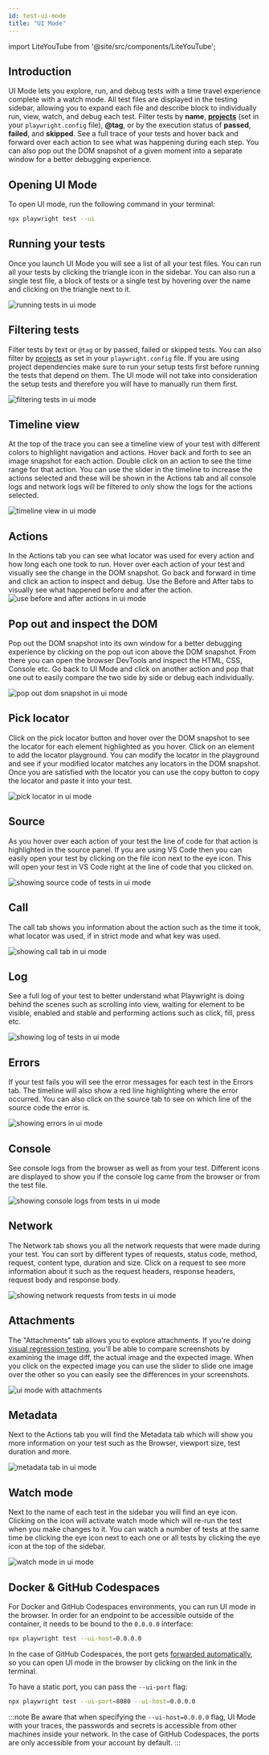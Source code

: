 ```yaml
---
id: test-ui-mode
title: "UI Mode"
---
```


import LiteYouTube from '@site/src/components/LiteYouTube';

## Introduction

UI Mode lets you explore, run, and debug tests with a time travel experience complete with a watch mode. All test files are displayed in the testing sidebar, allowing you to expand each file and describe block to individually run, view, watch, and debug each test. Filter tests by **name**, [**projects**](./test-projects) (set in your `playwright.config` file), **@tag**, or by the execution status of **passed**, **failed**, and **skipped**. See a full trace of your tests and hover back and forward over each action to see what was happening during each step. You can also pop out the DOM snapshot of a given moment into a separate window for a better debugging experience.

<LiteYouTube
    id="d0u6XhXknzU"
    title="Playwrights UI Mode"
/>

## Opening UI Mode

To open UI mode, run the following command in your terminal:

```bash
npx playwright test --ui
```

## Running your tests

Once you launch UI Mode you will see a list of all your test files. You can run all your tests by clicking the triangle icon in the sidebar. You can also run a single test file, a block of tests or a single test by hovering over the name and clicking on the triangle next to it.

![running tests in ui mode](https://github.com/microsoft/playwright/assets/13063165/6b87712f-64a5-4d73-a91d-6562b864712c)

## Filtering tests

Filter tests by text or `@tag` or by passed, failed or skipped tests. You can also filter by [projects](./test-projects) as set in your `playwright.config` file. If you are using project dependencies make sure to run your setup tests first before running the tests that depend on them. The UI mode will not take into consideration the setup tests and therefore you will have to manually run them first.

![filtering tests in ui mode](https://github.com/microsoft/playwright/assets/13063165/6f05e589-036d-45d5-9078-38134e1261e4)

## Timeline view

At the top of the trace you can see a timeline view of your test with different colors to highlight navigation and actions. Hover back and forth to see an image snapshot for each action. Double click on an action to see the time range for that action. You can use the slider in the timeline to increase the actions selected and these will be shown in the Actions tab and all console logs and network logs will be filtered to only show the logs for the actions selected.

![timeline view in ui mode](https://github.com/microsoft/playwright/assets/13063165/811a9985-32aa-4a3e-9869-de32053cf468)

## Actions

In the Actions tab you can see what locator was used for every action and how long each one took to run. Hover over each action of your test and visually see the change in the DOM snapshot. Go back and forward in time and click an action to inspect and debug. Use the Before and After tabs to visually see what happened before and after the action.
![use before and after actions in ui mode](https://github.com/microsoft/playwright/assets/13063165/7b22fab5-7346-4b98-8fdd-a78ed280647f)

## Pop out and inspect the DOM

Pop out the DOM snapshot into its own window for a better debugging experience by clicking on the pop out icon above the DOM snapshot. From there you can open the browser DevTools and inspect the HTML, CSS, Console etc. Go back to UI Mode and click on another action and pop that one out to easily compare the two side by side or debug each individually.

![pop out dom snapshot in ui mode](https://github.com/microsoft/playwright/assets/13063165/f9f43a0c-78d7-4574-9a58-c69d2ec53c8f)

## Pick locator

Click on the pick locator button and hover over the DOM snapshot to see the locator for each element highlighted as you hover. Click on an element to add the locator playground. You can modify the locator in the playground and see if your modified locator matches any locators in the DOM snapshot. Once you are satisfied with the locator you can use the copy button to copy the locator and paste it into your test.

![pick locator in ui mode](https://github.com/microsoft/playwright/assets/13063165/9e7eeb84-bd26-4010-8614-75e24b56c716)

## Source

As you hover over each action of your test the line of code for that action is highlighted in the source panel. If you are using VS Code then you can easily open your test by clicking on the file icon next to the eye icon. This will open your test in VS Code right at the line of code that you clicked on.

![showing source code of tests in ui mode](https://github.com/microsoft/playwright/assets/13063165/49b9fa2a-8a57-4044-acaa-0a2ea4784c5c)

## Call

The call tab shows you information about the action such as the time it took, what locator was used, if in strict mode and what key was used.

![showing call tab in ui mode](https://github.com/microsoft/playwright/assets/13063165/442314c3-0b16-4400-bf25-c198f8654849)

## Log

See a full log of your test to better understand what Playwright is doing behind the scenes such as scrolling into view, waiting for element to be visible, enabled and stable and performing actions such as click, fill, press etc.

![showing log of tests in ui mode](https://github.com/microsoft/playwright/assets/13063165/1d214ee5-2c07-414d-a342-f88d0864ac89)

## Errors

If your test fails you will see the error messages for each test in the Errors tab. The timeline will also show a red line highlighting where the error occurred. You can also click on the source tab to see on which line of the source code the error is.

![showing errors in ui mode](https://github.com/microsoft/playwright/assets/13063165/ffca2fd1-5349-41fb-ade9-ace143bb2c58)

## Console

See console logs from the browser as well as from your test. Different icons are displayed to show you if the console log came from the browser or from the test file.

![showing console logs from tests in ui mode](https://github.com/microsoft/playwright/assets/13063165/b6a44763-da04-4152-bbac-3369ca4a60ac)

## Network

The Network tab shows you all the network requests that were made during your test. You can sort by different types of requests, status code, method, request, content type, duration and size. Click on a request to see more information about it such as the request headers, response headers, request body and response body.

![showing network requests from tests in ui mode](https://github.com/microsoft/playwright/assets/13063165/946c2722-447a-4005-9518-b4e9b73a8240)

## Attachments

The "Attachments" tab allows you to explore attachments. If you're doing [visual regression testing](./test-snapshots.md), you'll be able to compare screenshots by examining the image diff, the actual image and the expected image. When you click on the expected image you can use the slider to slide one image over the other so you can easily see the differences in your screenshots.

![ui mode with attachments](https://github.com/microsoft/playwright/assets/13063165/bb83b406-84ed-4380-a96c-0e62d1388093)

## Metadata

Next to the Actions tab you will find the Metadata tab which will show you more information on your test such as the Browser, viewport size, test duration and more.

![metadata tab in ui mode](https://github.com/microsoft/playwright/assets/13063165/befff46e-381a-41c2-8259-e47442add425)

## Watch mode

Next to the name of each test in the sidebar you will find an eye icon. Clicking on the icon will activate watch mode which will re-run the test when you make changes to it. You can watch a number of tests at the same time be clicking the eye icon next to each one or all tests by clicking the eye icon at the top of the sidebar.

![watch mode in ui mode](https://github.com/microsoft/playwright/assets/13063165/20d7d44c-b52d-43ff-8871-8b828671f3da)

## Docker & GitHub Codespaces

For Docker and GitHub Codespaces environments, you can run UI mode in the browser. In order for an endpoint to be accessible outside of the container, it needs to be bound to the `0.0.0.0` interface:

```bash
npx playwright test --ui-host=0.0.0.0
```

In the case of GitHub Codespaces, the port gets [forwarded automatically](https://docs.github.com/en/codespaces/developing-in-codespaces/forwarding-ports-in-your-codespace#about-forwarded-ports), so you can open UI mode in the browser by clicking on the link in the terminal.

To have a static port, you can pass the `--ui-port` flag:

```bash
npx playwright test --ui-port=8080 --ui-host=0.0.0.0
```

:::note
Be aware that when specifying the `--ui-host=0.0.0.0` flag, UI Mode with your traces, the passwords and secrets is accessible from other machines inside your network. In the case of GitHub Codespaces, the ports are only accessible from your account by default.
:::
